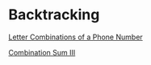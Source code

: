 # Backtracking

[Letter Combinations of a Phone Number](https://leetcode.com/problems/letter-combinations-of-a-phone-number/?envType=study-plan-v2&envId=leetcode-75)

[Combination Sum III](https://leetcode.com/problems/combination-sum-iii/?envType=study-plan-v2&envId=leetcode-75)
